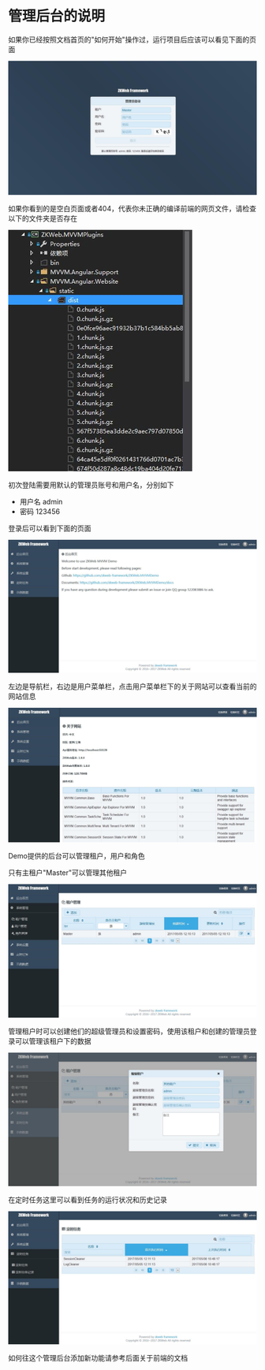 # 管理后台的说明

如果你已经按照文档首页的"如何开始"操作过，运行项目后应该可以看见下面的页面

![后台登陆](img/admin_login.jpg)

如果你看到的是空白页面或者404，代表你未正确的编译前端的网页文件，请检查以下的文件夹是否存在

![前端输出目录](img/frontend_dist.jpg)

初次登陆需要用默认的管理员账号和用户名，分别如下

- 用户名 admin
- 密码 123456

登录后可以看到下面的页面

![后台页面](img/admin_panel.jpg)

左边是导航栏，右边是用户菜单栏，点击用户菜单栏下的关于网站可以查看当前的网站信息

![网站信息](img/about_website.jpg)

Demo提供的后台可以管理租户，用户和角色

只有主租户"Master"可以管理其他租户

![租户管理](img/tenant_manage.jpg)

管理租户时可以创建他们的超级管理员和设置密码，使用该租户和创建的管理员登录可以管理该租户下的数据

![租户编辑](img/tenant_edit.jpg)

在定时任务这里可以看到任务的运行状况和历史记录

![定时任务](img/scheduled_tasks.jpg)

如何往这个管理后台添加新功能请参考后面关于前端的文档
